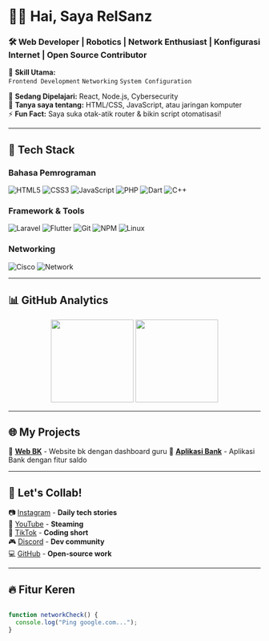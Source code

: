 # 👨‍💻 **Hai, Saya RelSanz**  
### 🛠️ **Web Developer | Robotics | Network Enthusiast | Konfigurasi Internet | Open Source Contributor**  

🔧 **Skill Utama:**  
`Frontend Development` `Networking` `System Configuration`  

🌱 **Sedang Dipelajari:** React, Node.js, Cybersecurity  
💬 **Tanya saya tentang:** HTML/CSS, JavaScript, atau jaringan komputer  
⚡ **Fun Fact:** Saya suka otak-atik router & bikin script otomatisasi!  

---

## 🧰 **Tech Stack**  
### **Bahasa Pemrograman**  
![HTML5](https://img.shields.io/badge/HTML5-E34F26?style=flat&logo=html5&logoColor=white)
![CSS3](https://img.shields.io/badge/CSS3-1572B6?style=flat&logo=css3&logoColor=white)
![JavaScript](https://img.shields.io/badge/JavaScript-F7DF1E?style=flat&logo=javascript&logoColor=black)
![PHP](https://img.shields.io/badge/PHP-777BB4?style=flat&logo=php&logoColor=white)
![Dart](https://img.shields.io/badge/Dart-0175C2?style=flat&logo=dart&logoColor=white)
![C++](https://img.shields.io/badge/C++-00599C?style=flat&logo=c%2B%2B&logoColor=white)

### **Framework & Tools**  
![Laravel](https://img.shields.io/badge/Laravel-FF2D20?style=flat&logo=laravel&logoColor=white)
![Flutter](https://img.shields.io/badge/Flutter-02569B?style=flat&logo=flutter&logoColor=white)
![Git](https://img.shields.io/badge/Git-F05032?style=flat&logo=git&logoColor=white)
![NPM](https://img.shields.io/badge/NPM-CB3837?style=flat&logo=npm&logoColor=white)
![Linux](https://img.shields.io/badge/Linux-FCC624?style=flat&logo=linux&logoColor=black)

### **Networking**  
![Cisco](https://img.shields.io/badge/Cisco-1BA0D7?style=flat&logo=cisco&logoColor=white)
![Network](https://img.shields.io/badge/Network_Engineering-008FC7?style=flat&logo=network&logoColor=white)

---

## 📊 **GitHub Analytics**  
<div align="center">
  <img height="165em" src="https://github-readme-stats.vercel.app/api?username=RelSanz-OWN&show_icons=true&theme=dark&count_private=true" />
  <img height="165em" src="https://github-readme-stats.vercel.app/api/top-langs/?username=RelSanz-OWN&layout=compact&theme=dark&hide=php,ruby" />
</div>

---

## 🌐 **My Projects**  
🔹 **[Web BK](https://github.com/RelSanz-OWN/bk-project)** - Website bk dengan dashboard guru
🔹 **[Aplikasi Bank](https://github.com/RelSanz-OWN/cpp-projek-sederhana)** - Aplikasi Bank dengan fitur saldo

---

## 💬 **Let's Collab!**  
📷 [Instagram](https://instagram.com/yourusername) - **Daily tech stories**  
🎥 [YouTube](https://youtube.com/@yourusername) - **Steaming**  
🎵 [TikTok](https://tiktok.com/@yourusername) - **Coding short**  
🎮 [Discord](https://discord.gg/your-invite-code) - **Dev community**  
💻 [GitHub](https://github.com/yourusername) - **Open-source work**  

---

## 🔥 **Fitur Keren**  
```js

function networkCheck() {
  console.log("Ping google.com...");
}
